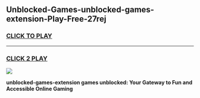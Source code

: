 
## Unblocked-Games-unblocked-games-extension-Play-Free-27rej
<h3>
<a href="https://premium76.site?title=unblocked-games-extension&ref=18A1">CLICK TO PLAY</a></h3>
<hr>

<h3>
<a href="https://premium76.site?title=unblocked-games-extension&ref=18A1">CLICK 2 PLAY</a>
  
</h3>

<a href="https://premium76.site?title=unblocked-games-extension&ref=18A1"><img src="https://clearcache.store/games.png"></a>


**unblocked-games-extension games unblocked: Your Gateway to Fun and Accessible Online Gaming**

